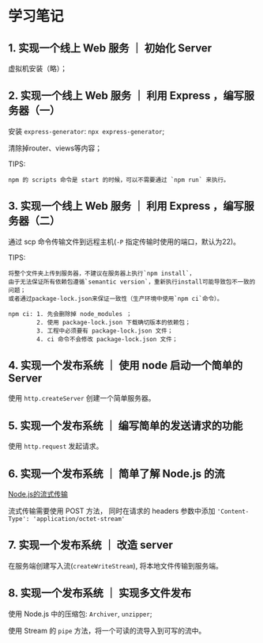 # 学习笔记

## 1. 实现一个线上 Web 服务 ｜ 初始化 Server

虚拟机安装（略）；

## 2. 实现一个线上 Web 服务 ｜ 利用 Express ，编写服务器（一）

安装 `express-generator`: `npx express-generator`;

清除掉router、views等内容；

TIPS:

    npm 的 scripts 命令是 start 的时候，可以不需要通过 `npm run` 来执行。

## 3. 实现一个线上 Web 服务 ｜ 利用 Express ，编写服务器（二）

通过 scp 命令传输文件到远程主机(`-P` 指定传输时使用的端口，默认为22)。

TIPS:

    将整个文件夹上传到服务器，不建议在服务器上执行`npm install`，
    由于无法保证所有依赖包遵循`semantic version`，重新执行install可能导致包不一致的问题；
    或者通过package-lock.json来保证一致性（生产环境中使用`npm ci`命令）。

    npm ci: 1. 先会删除掉 node_modules ；
            2. 使用 package-lock.json 下载确切版本的依赖包；
            3. 工程中必须要有 package-lock.json 文件；
            4. ci 命令不会修改 package-lock.json 文件；

## 4. 实现一个发布系统 ｜ 使用 node 启动一个简单的 Server

使用 `http.createServer` 创建一个简单服务器。

## 5. 实现一个发布系统 ｜ 编写简单的发送请求的功能

使用 `http.request` 发起请求。

## 6. 实现一个发布系统 ｜ 简单了解 Node.js 的流

[Node.js的流式传输](https://nodejs.org/docs/latest-v13.x/api/stream.html#stream_class_stream_readable)

流式传输需要使用 POST 方法， 同时在请求的 headers 参数中添加
`'Content-Type': 'application/octet-stream'`

## 7. 实现一个发布系统 ｜ 改造 server

在服务端创建写入流(`createWriteStream`), 将本地文件传输到服务端。

## 8. 实现一个发布系统 ｜ 实现多文件发布

使用 Node.js 中的压缩包: `Archiver`, `unzipper`;

使用 Stream 的 `pipe` 方法，将一个可读的流导入到可写的流中。

